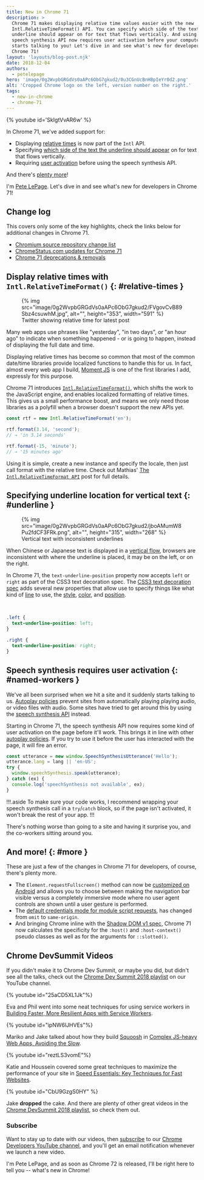 ```yaml
---
title: New in Chrome 71
description: >
  Chrome 71 makes displaying relative time values easier with the new
  Intl.RelativeTimeFormat() API. You can specify which side of the text the
  underline should appear on for text that flows vertically. And using the
  speech synthesis API now requires user activation before your computer
  starts talking to you! Let's dive in and see what's new for developers in
  Chrome 71!
layout: 'layouts/blog-post.njk'
date: 2018-12-04
authors:
  - petelepage
hero: 'image/0g2WvpbGRGdVs0aAPc6ObG7gkud2/0u3CGnUcBnHBpIeYr0d2.png'
alt: 'Cropped Chrome logo on the left, version number on the right.'
tags:
  - new-in-chrome
  - chrome-71
---
```


{% youtube id='SkIgtVvAR6w' %}

In Chrome 71, we've added support for:

* Displaying [relative times](#relative-times) is now part of the `Intl` API.
* Specifying [which side of the text the underline should appear](#underline)
  on for text that flows vertically.
* Requiring [user activation](#speech-activation) before using the speech
  synthesis API.

And there's [plenty more](#more)!

I'm [Pete LePage](https://twitter.com/petele). Let's dive in and see
what's new for developers in Chrome 71!

## Change log

This covers only some of the key highlights, check the links below for
additional changes in Chrome 71.

* [Chromium source repository change list](https://chromium.googlesource.com/chromium/src/+log/70.0.3538.66..71.0.3578.82)
* [ChromeStatus.com updates for Chrome 71](https://www.chromestatus.com/features#milestone%3D71)
* [Chrome 71 deprecations & removals](https://developers.google.com/web/updates/2018/10/chrome-71-deps-rems)

## Display relative times with `Intl.RelativeTimeFormat()` {: #relative-times }

<figure class="float-right">
  {% img src="image/0g2WvpbGRGdVs0aAPc6ObG7gkud2/FVgovCvB89Sbz4csuwhM.jpg", alt="", height="353", width="591" %}
  <figcaption>
    Twitter showing relative time for latest post
  </figcaption>
</figure>

Many web apps use phrases like "yesterday", "in two days", or "an hour ago" to
indicate when something happened - or is going to happen, instead of displaying
the full date and time.

Displaying relative times has become so common that most of the common
date/time libraries provide localized functions to handle this for us. In fact,
almost every web app I build, [Moment JS](https://momentjs.com/) is one of the
first libraries I add, expressly for this purpose.

Chrome 71 introduces [`Intl.RelativeTimeFormat()`][mdn-reltimefmt], which
shifts the work to the JavaScript engine, and enables localized formatting of
relative times. This gives us a small performance boost, and means we only
need those libraries as a polyfill when a browser doesn't support the new APIs
yet.

```js
const rtf = new Intl.RelativeTimeFormat('en');

rtf.format(3.14, 'second');
// → 'in 3.14 seconds'

rtf.format(-15, 'minute');
// → '15 minutes ago'
```

Using it is simple, create a new instance and specify the locale,
then just call format with the relative time. Check out Mathias'
[The `Intl.RelativeTimeFormat API`](https://developers.google.com/web/updates/2018/10/intl-relativetimeformat)
post for full details.

## Specifying underline location for vertical text {: #underline }

<figure class="float-right">
  {% img src="image/0g2WvpbGRGdVs0aAPc6ObG7gkud2/jboAMumW8Pu2fdCF3FRk.png", alt="", height="315", width="268" %}
  <figcaption>
    Vertical text with inconsistent underlines
  </figcaption>
</figure>

When Chinese or Japanese text is displayed in a
[vertical flow](https://underlined-vertical-text.glitch.me), browsers are
inconsistent with where the underline is placed, it may be on the left, or
on the right.

In Chrome 71, the `text-underline-position` property now accepts `left` or
`right` as part of the CSS3 text decoration spec. The
[CSS3 text decoration spec][css3-td-spec] adds several new properties that
allow use to specify things like what kind of [line][css3-td-line] to use,
the [style][css3-td-style], [color][css3-td-color], and
[position][css3-td-position].

<br style="clear: both;">

```css
.left {
  text-underline-position: left;
}

.right {
  text-underline-position: right;
}
```

## Speech synthesis requires user activation {: #named-workers }

We've all been surprised when we hit a site and it suddenly starts talking
to us. [Autoplay policies](https://developers.google.com/web/updates/2018/11/web-audio-autoplay)
prevent sites from automatically playing playing audio, or video files with
audio. Some sites have tried to get around this by using the
[speech synthesis API](https://developer.mozilla.org/en-US/docs/Web/API/SpeechSynthesis)
instead.

Starting in Chrome 71, the speech synthesis API now requires some kind of user
activation on the page before it'll work. This brings it in line with other
[autoplay policies](https://developers.google.com/web/updates/2018/11/web-audio-autoplay).
If you try to use it before the user has interacted with the page, it will
fire an error.

```js
const utterance = new window.SpeechSynthesisUtterance('Hello');
utterance.lang = lang || 'en-US';
try {
  window.speechSynthesis.speak(utterance);
} catch (ex) {
  console.log('speechSynthesis not available', ex);
}
```

!!!.aside
To make sure your code works, I recommend wrapping your speech
synthesis call in a `try`/`catch` block, so if the page isn't activated, it
won't break the rest of your app.
!!!

There's nothing worse than going to a site and having it surprise you,
and the co-workers sitting around you.

## And more! {: #more }

These are just a few of the changes in Chrome 71 for developers, of course,
there's plenty more.

* The `Element.requestFullscreen()` method can now be
  [customized on Android](https://www.chromestatus.com/feature/5188650908254208)
  and allows you to choose between making the navigation bar visible versus a
  completely immersive mode where no user agent controls are shown until a
  user gesture is performed.
* The [default credentials mode for module script requests](https://www.chromestatus.com/feature/6710957388595200),
  has changed from `omit` to `same-origin`.
* And bringing Chrome inline with the
  [Shadow DOM v1 spec](https://w3c.github.io/webcomponents/spec/shadow/),
  Chrome 71 now calculates the specificity for the `:host()` and
  `:host-context()` pseudo classes as well as for the arguments for
  `::slotted()`.

## Chrome DevSummit Videos

If you didn't make it to Chrome Dev Summit, or maybe you did, but didn't
see all the talks, check out the
[Chrome Dev Summit 2018 playlist](https://www.youtube.com/playlist?list=PLNYkxOF6rcIDjlCx1PcphPpmf43aKOAdF)
on our YouTube channel.

{% youtube id="25aCD5XL1Jk"%}

Eva and Phil went into some neat techniques for using service workers in
[Building Faster, More Resilient Apps with Service Workers](https://www.youtube.com/watch?v=25aCD5XL1Jk&t=0s&index=9&list=PLNYkxOF6rcIDjlCx1PcphPpmf43aKOAdF).

{% youtube id="ipNW6lJHVEs"%}

Mariko and Jake talked about how they build [Squoosh](https://squoosh.app/) in
[Complex JS-heavy Web Apps, Avoiding the Slow](https://www.youtube.com/watch?v=ipNW6lJHVEs&t=104s&index=11&list=PLNYkxOF6rcIDjlCx1PcphPpmf43aKOAdF).

{% youtube id="reztLS3vomE"%}

Katie and Houssein covered some great techniques to maximize the performance
of your site in
[Speed Essentials: Key Techniques for Fast Websites](https://www.youtube.com/watch?v=reztLS3vomE&t=1s&index=8&list=PLNYkxOF6rcIDjlCx1PcphPpmf43aKOAdF).

{% youtube id="CbU9GzgS0HY" %}

Jake **dropped** the cake. And there are plenty of other great videos in the
[Chrome DevSummit 2018 playlist](https://www.youtube.com/playlist?list=PLNYkxOF6rcIDjlCx1PcphPpmf43aKOAdF),
so check them out.

### Subscribe

Want to stay up to date with our videos, then [subscribe](https://goo.gl/6FP1a5)
to our [Chrome Developers YouTube channel](https://www.youtube.com/user/ChromeDevelopers/),
and you'll get an email notification whenever we launch a new video.

I'm Pete LePage, and as soon as Chrome 72 is released, I'll be right
here to tell you -- what's new in Chrome!

[mdn-reltimefmt]: https://developer.mozilla.org/en-US/docs/Web/JavaScript/Reference/Global_Objects/Intl.RelativeTimeFormat
[css3-td-spec]: https://www.w3.org/TR/css-text-decor-3/
[css3-td-line]: https://www.w3.org/TR/css-text-decor-3/#text-decoration-style-property
[css3-td-style]: https://www.w3.org/TR/css-text-decor-3/#text-decoration-style-property
[css3-td-color]: https://www.w3.org/TR/css-text-decor-3/#text-decoration-color-property
[css3-td-position]: https://www.w3.org/TR/css-text-decor-3/#text-underline-position-property
